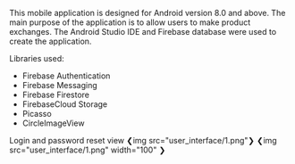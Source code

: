 This mobile application is designed for Android version 8.0 and above. 
The main purpose of the application is to allow users to make product exchanges.
The Android Studio IDE and Firebase database were used to create the application.

Libraries used:
- Firebase Authentication
- Firebase Messaging
- Firebase Firestore
- FirebaseCloud Storage
- Picasso
- CircleImageView


Login and password reset view
❮img src="user_interface/1.png"❯
❮img src="user_interface/1.png" width="100" ❯
